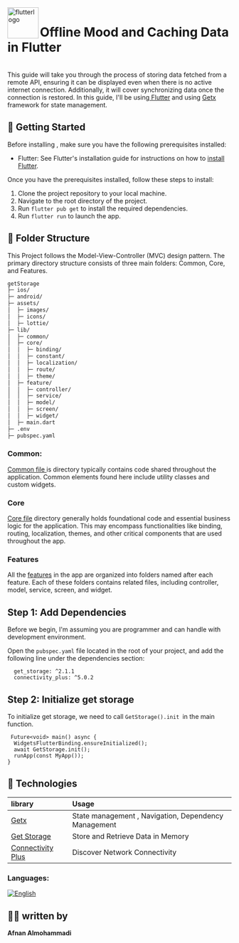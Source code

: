 
<img align="left" width="70" height="full" src="https://github.com/The-Garage-Tech-Team/design_system_flutter/assets/53023171/f9c41919-764e-4727-913b-e7f2f7fccdec" alt="flutterlogo" >


# Offline Mood and Caching Data in Flutter   
<br>
This guide will take you through the process of storing data fetched from a remote API, ensuring it can be displayed even when there is no active internet connection. Additionally, it will cover synchronizing data once the connection is restored. In this guide, I'll be using<a href="https://docs.flutter.dev/get-started/install"> Flutter</a>
and using <a href="https://pub.dev/packages/get">Getx</a> framework for state management.


<br>


## 🚀  Getting Started 

Before installing , make sure you have the following prerequisites installed:

- Flutter: See Flutter's installation guide for instructions on how to <a href="https://docs.flutter.dev/get-started/install">install Flutter</a>.

Once you have the prerequisites installed, follow these steps to install:

1. Clone the project repository to your local machine.
2. Navigate to the root directory of the project.
3. Run `flutter pub get` to install the required dependencies.
4. Run `flutter run` to launch the app.



## 🔎 Folder Structure

This Project follows the Model-View-Controller (MVC) design pattern. The primary directory structure consists of three main folders: Common, Core, and Features.

```bash
getStorage
├─ ios/
├─ android/
├─ assets/
│  ├─ images/
│  ├─ icons/
│  ├─ lottie/
├─ lib/
│  ├─ common/
│  ├─ core/
│  │  ├─ binding/
│  │  ├─ constant/
│  │  ├─ localization/
│  │  ├─ route/
│  │  ├─ theme/
│  ├─ feature/
│  │  ├─ controller/
│  │  ├─ service/
│  │  ├─ model/
│  │  ├─ screen/
│  │  ├─ widget/
│  ├─ main.dart
├─ .env
├─ pubspec.yaml


```
### Common:

 <a href="https://github.com/The-Garage-Tech-Team/mbshir/tree/ba8951b81e92183d62e80e72675f5c24207888df/lib/common"> Common file </a> is directory typically contains code shared throughout the application. Common elements found here include utility classes and custom widgets.


### Core

 <a href="https://github.com/The-Garage-Tech-Team/mbshir/tree/ba8951b81e92183d62e80e72675f5c24207888df/lib/core">Core file</a> directory generally holds foundational code and essential business logic for the application. This may encompass functionalities like binding, routing, localization, themes, and other critical components that are used throughout the app. 


### Features

 All the <a href="https://github.com/The-Garage-Tech-Team/mbshir/tree/main/lib/feature">features</a> in the app are organized into folders named after each feature. Each of these folders contains related files, including controller, model, service, screen, and widget.


## Step 1: Add Dependencies 

Before we begin, I'm assuming you are programmer and can handle with development environment.

Open the ```pubspec.yaml``` file located in the root of your project, and add the following line under the dependencies section:

```
  get_storage: ^2.1.1
  connectivity_plus: ^5.0.2
```



## Step 2: Initialize get storage

To initialize get storage, we need to call ```GetStorage().init ```in the main function.

```
 Future<void> main() async {
  WidgetsFlutterBinding.ensureInitialized();
  await GetStorage.init();
  runApp(const MyApp());
}
```















## 💼 Technologies  

| library  |         Usage 
| :-------- | :------------------------- |
| <a href="https://pub.dev/packages/get">Getx</a> |  State management , Navigation, Dependency Management |
| <a href="https://pub.dev/packages/timer_count_down">Get Storage</a> |Store and Retrieve Data in Memory|
| <a href="https://pub.dev/packages/stop_watch_timer">Connectivity Plus</a> | Discover Network Connectivity |




### Languages:
[![English](https://img.shields.io/badge/Language-English-yellow?style=for-the-badge)](README.md)


## 🦸‍♀️  written by 

**Afnan Almohammadi**
  

